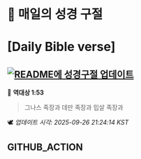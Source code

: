 # 🙏 매일의 성경 구절
# [Daily Bible verse]
## [![README에 성경구절 업데이트](https://github.com/DONGSUKA/first_test/actions/workflows/update-readme-bible.yml/badge.svg)](https://github.com/DONGSUKA/first_test/actions/workflows/update-readme-bible.yml)
<!-- START_BIBLE_VERSE -->
📖 **역대상 1:53**
> 그나스 족장과 데만 족장과 밉살 족장과

🕊️ _업데이트 시각: 2025-09-26 21:24:14 KST_
  <!-- END_BIBLE_VERSE -->
## GITHUB_ACTION

